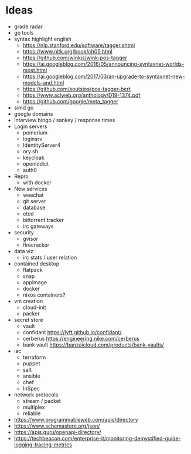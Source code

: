 # Ideas

- grade radar
- go tools
- syntax highlight english
  - https://nlp.stanford.edu/software/tagger.shtml
  - https://www.nltk.org/book/ch05.html
  - https://github.com/winkjs/wink-pos-tagger
  - https://ai.googleblog.com/2016/05/announcing-syntaxnet-worlds-most.html
  - https://ai.googleblog.com/2017/03/an-upgrade-to-syntaxnet-new-models-and.html
  - https://github.com/soutsios/pos-tagger-bert
  - https://www.aclweb.org/anthology/D19-1374.pdf
  - https://github.com/google/meta_tagger
- simd go
- google domains
- interview bingo / sankey / response times
- Login servers
  - pomerium
  - loginsrv
  - IdentityServer4
  - ory.sh
  - keycloak
  - openiddict
  - auth0
- Repro
  - with docker
- New services
  - weechat
  - git server
  - database
  - etcd
  - bittorrent tracker
  - irc gateways
- security
  - gvisor
  - firecracker
- data viz
  - irc stats / user relation
- contained desktop
  - flatpack
  - snap
  - appimage
  - docker
  - nixos containers?
- vm creation
  - cloud-init
  - packer
- secret store
  - vault
  - confidant https://lyft.github.io/confidant/
  - cerberus https://engineering.nike.com/cerberus
  - bank vault https://banzaicloud.com/products/bank-vaults/
- iac
  - terraform
  - puppet
  - salt
  - ansible
  - chef
  - InSpec
- network protocols
  - stream / packet
  - multiplex
  - reliable
- https://www.programmableweb.com/apis/directory
- https://www.schemastore.org/json/
- https://apis.guru/openapi-directory/
- https://techbeacon.com/enterprise-it/monitoring-demystified-guide-logging-tracing-metrics
